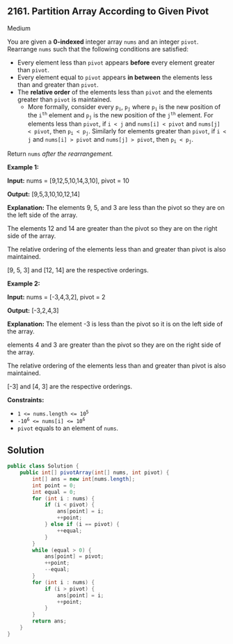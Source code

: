 ## 2161\. Partition Array According to Given Pivot

Medium

You are given a **0-indexed** integer array `nums` and an integer `pivot`. Rearrange `nums` such that the following conditions are satisfied:

*   Every element less than `pivot` appears **before** every element greater than `pivot`.
*   Every element equal to `pivot` appears **in between** the elements less than and greater than `pivot`.
*   The **relative order** of the elements less than `pivot` and the elements greater than `pivot` is maintained.
    *   More formally, consider every <code>p<sub>i</sub></code>, <code>p<sub>j</sub></code> where <code>p<sub>i</sub></code> is the new position of the <code>i<sup>th</sup></code> element and <code>p<sub>j</sub></code> is the new position of the <code>j<sup>th</sup></code> element. For elements less than `pivot`, if `i < j` and `nums[i] < pivot` and `nums[j] < pivot`, then <code>p<sub>i</sub> < p<sub>j</sub></code>. Similarly for elements greater than `pivot`, if `i < j` and `nums[i] > pivot` and `nums[j] > pivot`, then <code>p<sub>i</sub> < p<sub>j</sub></code>.

Return `nums` _after the rearrangement._

**Example 1:**

**Input:** nums = [9,12,5,10,14,3,10], pivot = 10

**Output:** [9,5,3,10,10,12,14]

**Explanation:** The elements 9, 5, and 3 are less than the pivot so they are on the left side of the array. 

The elements 12 and 14 are greater than the pivot so they are on the right side of the array. 

The relative ordering of the elements less than and greater than pivot is also maintained. 

[9, 5, 3] and [12, 14] are the respective orderings. 

**Example 2:**

**Input:** nums = [-3,4,3,2], pivot = 2

**Output:** [-3,2,4,3]

**Explanation:** The element -3 is less than the pivot so it is on the left side of the array. 

elements 4 and 3 are greater than the pivot so they are on the right side of the array. 

The relative ordering of the elements less than and greater than pivot is also maintained. 

[-3] and [4, 3] are the respective orderings. 

**Constraints:**

*   <code>1 <= nums.length <= 10<sup>5</sup></code>
*   <code>-10<sup>6</sup> <= nums[i] <= 10<sup>6</sup></code>
*   `pivot` equals to an element of `nums`.

## Solution

```java
public class Solution {
    public int[] pivotArray(int[] nums, int pivot) {
        int[] ans = new int[nums.length];
        int point = 0;
        int equal = 0;
        for (int i : nums) {
            if (i < pivot) {
                ans[point] = i;
                ++point;
            } else if (i == pivot) {
                ++equal;
            }
        }
        while (equal > 0) {
            ans[point] = pivot;
            ++point;
            --equal;
        }
        for (int i : nums) {
            if (i > pivot) {
                ans[point] = i;
                ++point;
            }
        }
        return ans;
    }
}
```